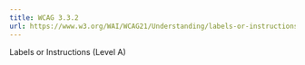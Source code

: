 ```yaml
---
title: WCAG 3.3.2
url: https://www.w3.org/WAI/WCAG21/Understanding/labels-or-instructions.html
---
```

Labels or Instructions (Level A)
